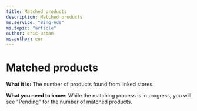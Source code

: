 ```yaml
---
title: Matched products
description: Matched products
ms.service: "Bing-Ads"
ms.topic: "article"
author: eric-urban
ms.author: eur
---
```


# Matched products

**What it is:** The number of products found from linked stores.

**What you need to know:** While the matching process is in progress, you will see "Pending" for the number of matched products.


